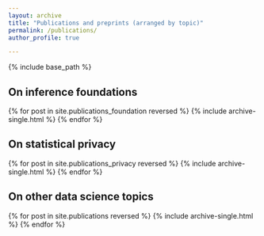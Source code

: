 ```yaml
---
layout: archive
title: "Publications and preprints (arranged by topic)"
permalink: /publications/
author_profile: true

---
```


{% include base_path %}

## On inference foundations

{% for post in site.publications_foundation reversed %}
  {% include archive-single.html %}
{% endfor %}

## On statistical privacy

{% for post in site.publications_privacy reversed %}
  {% include archive-single.html %}
{% endfor %}

## On other data science topics

{% for post in site.publications reversed %}
  {% include archive-single.html %}
{% endfor %}




